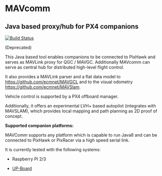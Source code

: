 # MAVcomm

## Java based proxy/hub for PX4 companions

[![Build Status](https://travis-ci.org/ecmnet/MAVComm.svg?branch=master)](https://travis-ci.org/ecmnet/MAVComm) 

(Deprecated)

This Java based tool enables companions to be connected to PixHawk and serves as MAVLink proxy for QGC / MAVGC. Additionally MAVcomm can serve as central hub for distributed high-level flight control. 

It also provides a MAVLink parser and a flat data model to https://github.com/ecmnet/MAVGCL and to the visual odometry https://github.com/ecmnet/MAVSlam.

Vehicle control is supported by a PX4 offboard manager.

Additionally, it offers an experimental LVH+ based autopilot (integrates with MAVSLAM), which provides local mapping and path planning as 2D proof of concept. 

**Supported companion platforms:**

MAVComm supports any platform which is capable to run Java8 and can be connected to PixHawk or PixRacer via a high speed serial link. 

It is currently tested with the following systems:

- Raspberry PI 2/3  

- [UP-Board](http://www.up-board.org) 



